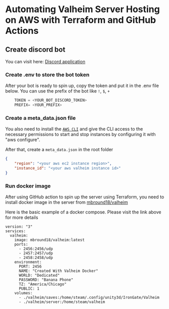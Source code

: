 # Automating Valheim Server Hosting on AWS with Terraform and GitHub Actions

## Create discord bot

You can visit here: [Discord application](https://discord.com/developers/docs/intro)


### Create .env to store the bot token

After your bot is ready to spin up, copy the token and put it in the .env file below.
You can use the prefix of the bot like `!`, `$`, `+` 

```py
    TOKEN = <YOUR_BOT_DISCORD_TOKEN>
    PREFIX= <YOUR_PREFIX>
```

### Create a meta_data.json file
You also need to install the [`AWS CLI`](https://docs.aws.amazon.com/cli/latest/userguide/getting-started-install.html) and give the CLI access to the necessary permissions to start and stop instances by configuring it with "aws configure".

After that, create a `meta_data.json` in the root folder
```json
{
    "region": "<your aws ec2 instance region>",
    "instance_id": "<your aws valheim instance id>"
}
```

### Run docker image

After using GitHub action to spin up the server using Terraform, you need to install docker image in the server from [mbround18/valheim](https://hub.docker.com/r/mbround18/valheim)

Here is the basic example of a docker compose. Please visit the link above for more details

```
version: "3"
services:
  valheim:
    image: mbround18/valheim:latest
    ports:
      - 2456:2456/udp
      - 2457:2457/udp
      - 2458:2458/udp
    environment:
      PORT: 2456
      NAME: "Created With Valheim Docker"
      WORLD: "Dedicated"
      PASSWORD: "Banana Phone"
      TZ: "America/Chicago"
      PUBLIC: 1
    volumes:
      - ./valheim/saves:/home/steam/.config/unity3d/IronGate/Valheim
      - ./valheim/server:/home/steam/valheim

```
